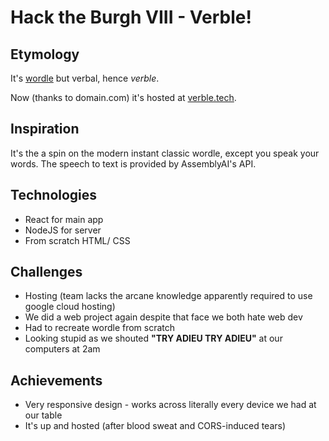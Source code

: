 # Hack the Burgh VIII - Verble!

## Etymology

It's [wordle](https://www.powerlanguage.co.uk/wordle/) but verbal, hence _verble_.

Now (thanks to domain.com) it's hosted at [verble.tech](https://verble.tech).

## Inspiration

It's the a spin on the modern instant classic wordle, except you speak your words. The speech to text is provided by AssemblyAI's API.

## Technologies
- React for main app
- NodeJS for server
- From scratch HTML/ CSS

## Challenges
- Hosting (team lacks the arcane knowledge apparently required to use google cloud hosting)
- We did a web project again despite that face we both hate web dev
- Had to recreate wordle from scratch
- Looking stupid as we shouted **"TRY ADIEU TRY ADIEU"** at our computers at 2am

## Achievements
- Very responsive design - works across literally every device we had at our table
- It's up and hosted (after blood sweat and CORS-induced tears)
